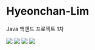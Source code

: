 # Hyeonchan-Lim

Java 백엔드 프로젝트 1차

<img src="https://img.shields.io/badge/javascript-#F7DF1E?style=flat-square&logo=javascript&logoColor=white">

<img src="https://img.shields.io/badge/Adobe-FF0000?style=flat-square&logo=Adobe&logoColor=white">

<img src="https://img.shields.io/badge/javascript-#F7DF1E?style=flat-square&logo=javascript&logoColor=white">

<img src="https://img.shields.io/badge/java-007396?style=flat-square&logo=java&logoColor=white"/>
